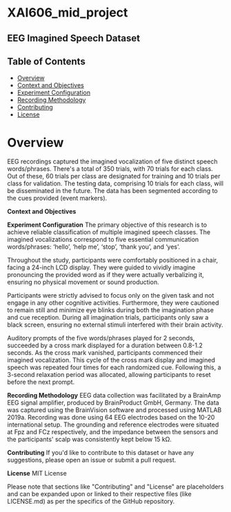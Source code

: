 # XAI606_mid_project

## __EEG Imagined Speech Dataset__

## Table of Contents
- [Overview](#overview)
- [Context and Objectives](#context-and-objectives)
- [Experiment Configuration](#experiment-configuration)
- [Recording Methodology](#recording-methodology)
- [Contributing](#contributing)
- [License](#license)


# __Overview__

EEG recordings captured the imagined vocalization of five distinct speech words/phrases. There's a total of 350 trials, with 70 trials for each class. Out of these, 60 trials per class are designated for training and 10 trials per class for validation. The testing data, comprising 10 trials for each class, will be disseminated in the future. The data has been segmented according to the cues provided (event markers).

__Context and Objectives__

__Experiment Configuration__
The primary objective of this research is to achieve reliable classification of multiple imagined speech classes. The imagined vocalizations correspond to five essential communication words/phrases: ‘hello’, ‘help me’, ‘stop’, ‘thank you’, and ‘yes’.

Throughout the study, participants were comfortably positioned in a chair, facing a 24-inch LCD display. They were guided to vividly imagine pronouncing the provided word as if they were actually verbalizing it, ensuring no physical movement or sound production.

Participants were strictly advised to focus only on the given task and not engage in any other cognitive activities. Furthermore, they were cautioned to remain still and minimize eye blinks during both the imagination phase and cue reception. During all imagination trials, participants only saw a black screen, ensuring no external stimuli interfered with their brain activity.

Auditory prompts of the five words/phrases played for 2 seconds, succeeded by a cross mark displayed for a duration between 0.8-1.2 seconds. As the cross mark vanished, participants commenced their imagined vocalization. This cycle of the cross mark display and imagined speech was repeated four times for each randomized cue. Following this, a 3-second relaxation period was allocated, allowing participants to reset before the next prompt.

__Recording Methodology__
EEG data collection was facilitated by a BrainAmp EEG signal amplifier, produced by BrainProduct GmbH, Germany. The data was captured using the BrainVision software and processed using MATLAB 2019a. Recording was done using 64 EEG electrodes based on the 10-20 international setup. The grounding and reference electrodes were situated at Fpz and FCz respectively, and the impedance between the sensors and the participants' scalp was consistently kept below 15 kΩ.

__Contributing__
If you'd like to contribute to this dataset or have any suggestions, please open an issue or submit a pull request.

__License__
MIT License

Please note that sections like "Contributing" and "License" are placeholders and can be expanded upon or linked to their respective files (like LICENSE.md) as per the specifics of the GitHub repository.
